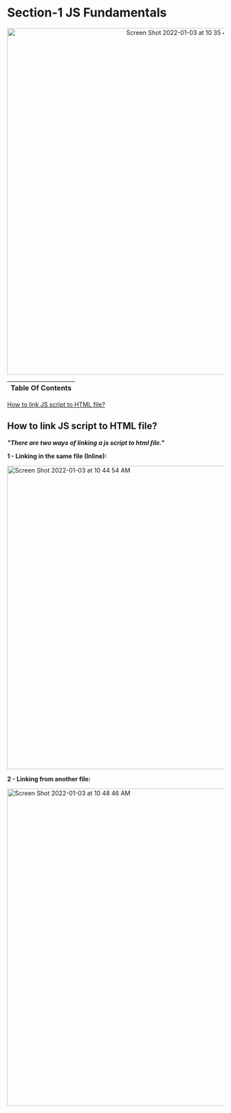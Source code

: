 <h1>Section-1 JS Fundamentals</h1>
<p align="center">
  
<img width="806" alt="Screen Shot 2022-01-03 at 10 35 42 AM" src="https://user-images.githubusercontent.com/31994778/147907960-a4a8a5a0-a34c-4e59-9810-f1ba8b6c04ea.png">
  
</p>

<b>Table Of Contents</b> |
------------ | 
[How to link JS script to HTML file?](#linking-js-to-html) 
 
 <p id="linking-js-to-html">
 <h2>How to link JS script to HTML file?</h2>
 </p>
 
 <p>
  <b><i>"There are two ways of linking a js script to html file."</b></i>
 </p>
 
 <b>1 - Linking in the same file (Inline): </b>
 
 <img width="706" alt="Screen Shot 2022-01-03 at 10 44 54 AM" src="https://user-images.githubusercontent.com/31994778/147908648-058f0e07-f629-4901-b84f-abd29fc8690a.png">


 <b>2 - Linking from another file: </b>
 
 <img width="738" alt="Screen Shot 2022-01-03 at 10 48 46 AM" src="https://user-images.githubusercontent.com/31994778/147908888-dedb7b22-68a3-4995-b659-fcb48dce5081.png">
 
